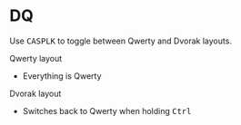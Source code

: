 # DQ

Use <kbd>CASPLK</kbd> to toggle between Qwerty and Dvorak layouts.

Qwerty layout

- Everything is Qwerty

Dvorak layout

- Switches back to Qwerty when holding <kbd>Ctrl</kbd>
